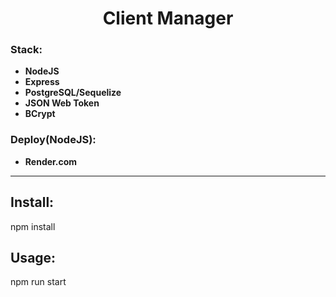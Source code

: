 <h1 align="center">Client Manager</h1>

<h3 align="left">Stack:</h3>

<ul>
  <li>
    <b>NodeJS</b>
  </li>
  <li>
    <b>Express</b>
  </li>
  <li>
    <b>PostgreSQL/Sequelize</b>
  </li>
  <li>
    <b>JSON Web Token</b>
  </li>
  <li>
    <b>BCrypt</b>
  </li>
</ul>

<h3 align="left">Deploy(NodeJS):</h3>

<ul>
  <li>
    <b>Render.com</b>
  </li>
</ul>

<hr>

<h2>Install:</h2>
<p>npm install</p>

<h2>Usage:</h2>
<p>npm run start</p>
